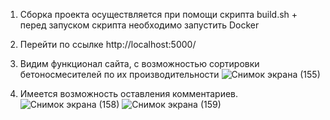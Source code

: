 1) Сборка проекта осуществляется при помощи скрипта build.sh + перед запуском скрипта необходимо запустить Docker

2) Перейти по ссылке http://localhost:5000/

3) Видим функционал сайта, с возможностью сортировки бетоносмесителей по их производительности
![Снимок экрана (155)](https://github.com/user-attachments/assets/4ea86675-ca6c-4772-9baf-04c798708195)

4) Имеется возможность оставления комментариев.
![Снимок экрана (158)](https://github.com/user-attachments/assets/f0fa5bf0-4d3c-4070-85d4-73cc72f85bd2)
![Снимок экрана (159)](https://github.com/user-attachments/assets/a091fa47-afc5-4cfe-b1b9-db8305d3a9e3)
